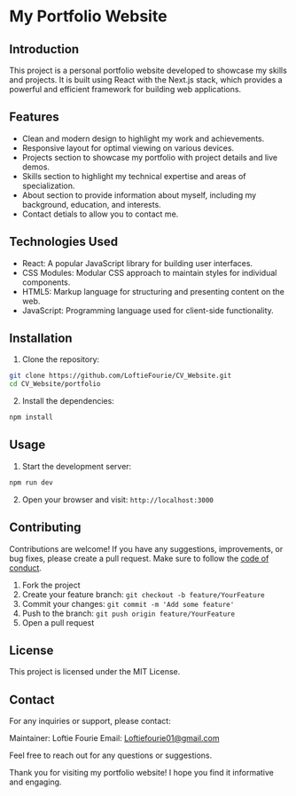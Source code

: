 # My Portfolio Website

Introduction
------------------------------
This project is a personal portfolio website developed to showcase my skills and projects. It is built using React with the Next.js stack, which provides a powerful and efficient framework for building web applications.

Features
------------------------------
- Clean and modern design to highlight my work and achievements.
- Responsive layout for optimal viewing on various devices.
- Projects section to showcase my portfolio with project details and live demos.
- Skills section to highlight my technical expertise and areas of specialization.
- About section to provide information about myself, including my background, education, and interests.
- Contact detials to allow you to contact me.

Technologies Used
------------------------------
- React: A popular JavaScript library for building user interfaces.
- CSS Modules: Modular CSS approach to maintain styles for individual components.
- HTML5: Markup language for structuring and presenting content on the web.
- JavaScript: Programming language used for client-side functionality.

Installation
------------------------------
1. Clone the repository:
```bash
git clone https://github.com/LoftieFourie/CV_Website.git
cd CV_Website/portfolio
```

2. Install the dependencies:
```bash
npm install
```

Usage
------------------------------
1. Start the development server:
```bash
npm run dev
```

2. Open your browser and visit: `http://localhost:3000`

Contributing
------------------------------
Contributions are welcome! If you have any suggestions, improvements, or bug fixes, please create a pull request. Make sure to follow the [code of conduct](CODE_OF_CONDUCT.md).

1. Fork the project
2. Create your feature branch: `git checkout -b feature/YourFeature`
3. Commit your changes: `git commit -m 'Add some feature'`
4. Push to the branch: `git push origin feature/YourFeature`
5. Open a pull request

License
------------------------------
This project is licensed under the MIT License.

Contact
------------------------------
For any inquiries or support, please contact:

Maintainer: Loftie Fourie
Email: Loftiefourie01@gmail.com

Feel free to reach out for any questions or suggestions.

Thank you for visiting my portfolio website! I hope you find it informative and engaging.
